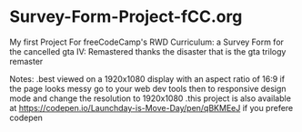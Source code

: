 # Survey-Form-Project-fCC.org
My first Project For freeCodeCamp's RWD Curriculum: a Survey Form for the cancelled gta IV: Remastered thanks the disaster that is the gta trilogy remaster

Notes:
.best viewed on a 1920x1080 display with an aspect ratio of 16:9 if the page looks messy go to your web dev tools then to responsive design mode and change the resolution to 1920x1080
.this project is also available at https://codepen.io/Launchday-is-Move-Day/pen/qBKMEeJ if you prefere codepen
